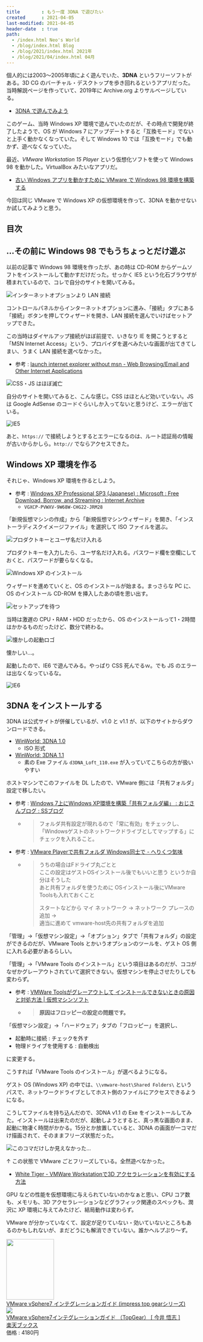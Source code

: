 ```yaml
---
title        : もう一度 3DNA で遊びたい
created      : 2021-04-05
last-modified: 2021-04-05
header-date  : true
path:
  - /index.html Neo's World
  - /blog/index.html Blog
  - /blog/2021/index.html 2021年
  - /blog/2021/04/index.html 04月
---
```


個人的には2003～2005年頃によく遊んでいた、**3DNA** というフリーソフトがある。3D CG のバーチャル・デスクトップを歩き回れるというアプリだった。当時解説ページを作っていて、2019年に Archive.org よりサルベージしている。

- [3DNA で遊んでみよう](/etc/3dna.html)

このゲーム、当時 Windows XP 環境で遊んでいたのだが、その時点で開発が終了したようで、OS が Windows 7 にアップデートすると「互換モード」でないと上手く動かなくなっていた。そして Windows 10 では「互換モード」でも動かず、遊べなくなっていた。

最近、*VMware Workstation 15 Player* という仮想化ソフトを使って Windows 98 を動かした。VirtualBox みたいなアプリだ。

- [古い Windows アプリを動かすために VMware で Windows 98 環境を構築する](/blog/2020/10/21-01.html)

今回は同じ VMware で Windows XP の仮想環境を作って、3DNA を動かせないか試してみようと思う。

## 目次

## …その前に Windows 98 でもうちょっとだけ遊ぶ

以前の記事で Windows 98 環境を作ったが、あの時は CD-ROM からゲームソフトをインストールして動かすだけだった。せっかく IE5 という化石ブラウザが積まれているので、コレで自分のサイトを開いてみる。

![インターネットオプションより LAN 接続](05-01-01.png)

コントロールパネルからインターネットオプションに進み、「接続」タブにある「接続」ボタンを押してウィザードを開き、LAN 接続を選んでいけばセットアップできた。

この当時はダイヤルアップ接続がほぼ前提で、いきなり IE を開こうとすると「MSN Internet Access」という、プロバイダを選べみたいな画面が出てきてしまい、うまく LAN 接続を選べなかった。

- 参考 : [launch internet explorer without msn - Web Browsing/Email and Other Internet Applications](https://www.bleepingcomputer.com/forums/t/306912/launch-internet-explorer-without-msn/)

![CSS・JS はほぼ滅亡](05-01-02.png)

自分のサイトを開いてみると、こんな感じ。CSS はほとんど効いていない。JS は Google AdSense のコードぐらいしか入ってないと思うけど、エラーが出ている。

![IE5](05-01-03.png)

あと、`https://` で接続しようとするとエラーになるのは、ルート認証局の情報が古いからかしら。`http://` でならアクセスできた。

## Windows XP 環境を作る

それじゃ、Windows XP 環境を作るとしよう。

- 参考 : [Windows XP Professional SP3 (Japanese) : Microsoft : Free Download, Borrow, and Streaming : Internet Archive](https://archive.org/details/WinXPProSP3Japanese)
  - `VGXCP-PVWXV-9W68W-CHG22-JRM28`

「新規仮想マシンの作成」から「新規仮想マシンウィザード」を開き、「インストーラディスクイメージファイル」を選択して ISO ファイルを選ぶ。

![プロダクトキーとユーザ名だけ入れる](05-01-04.png)

プロダクトキーを入力したら、ユーザ名だけ入れる。パスワード欄を空欄にしておくと、パスワードが要らなくなる。

![Windows XP のインストール](05-01-05.png)

ウィザードを進めていくと、OS のインストールが始まる。まっさらな PC に、OS のインストール CD-ROM を挿入したあの頃を思い出す。

![セットアップを待つ](05-01-06.png)

当時は激遅の CPU・RAM・HDD だったから、OS のインストールって1・2時間はかかるものだったけど、数分で終わる。

![懐かしの起動ロゴ](05-01-07.png)

懐かしい…。

起動したので、IE6 で遊んでみる。やっぱり CSS 死んでるｗ。でも JS のエラーは出なくなっているな。

![IE6](05-01-08.png)

## 3DNA をインストールする

3DNA は公式サイトが併催しているが、v1.0 と v1.1 が、以下のサイトからダウンロードできる。

- [WinWorld: 3DNA 1.0](https://winworldpc.com/product/3dna/10)
  - ISO 形式
- [WinWorld: 3DNA 1.1](https://winworldpc.com/product/3dna/11)
  - 素の Exe ファイル `d3DNA_Loft_110.exe` が入っていてこちらの方が扱いやすい

ホストマシンでこのファイルを DL したので、VMware 側には「共有フォルダ」設定で移したい。

- 参考 : [Windows 7上にWindows XP環境を構築「共有フォルダ編」 : おじさんブログ : SSブログ](https://kazunori-ohmori.blog.ss-blog.jp/2013-11-19)
  - > フォルダ共有設定が現れるので「常に有効」をチェックし、「Windowsゲストのネットワークドライブとしてマップする」にチェックを入れること。
- 参考 : [VMware Playerで共有フォルダ Windows同士で - へりくつ気味](https://jiroz.blog.fc2.com/blog-entry-739.html)
  - > うちの場合はFドライブ丸ごとと  
    > ここの設定はゲストOSインストール後でもいいと思う というか自分はそうした  
    > あと共有フォルダを使うために OSインストール後にVMware Toolsも入れておくこと
    > 
    > スタートなどから マイ ネットワーク → ネットワーク プレースの追加 →  
    > 適当に進めて vmware-host先の共有フォルダを追加

「管理」→「仮想マシン設定」→「オプション」タブで「共有フォルダ」の設定ができるのだが、VMware Tools とかいうオプションのツールを、ゲスト OS 側に入れる必要があるらしい。

「管理」→「VMware Tools のインストール」という項目はあるのだが、ココがなぜかグレーアウトされていて選択できない。仮想マシンを停止させたりしても変わらず。

- 参考 : [VMWare Toolsがグレーアウトして インストールできないときの原因と対処方法 | 仮想マシンソフト](https://aresei-note.com/2137)
  - > **原因はフロッピーの設定の問題です。**

「仮想マシン設定」→「ハードウェア」タブの「フロッピー」を選択し、

- 起動時に接続 : チェックを外す
- 物理ドライブを使用する : 自動検出

に変更する。

こうすれば「VMware Tools のインストール」が選べるようになる。

ゲスト OS (Windows XP) の中では、`\\vmware-host\Shared Folders\` というパスで、ネットワークドライブとしてホスト側のファイルにアクセスできるようになる。

こうしてファイルを持ち込んだので、3DNA v1.1 の Exe をインストールしてみた。インストールは出来たのだが、起動しようとすると、真っ黒な画面のまま、起動に物凄く時間がかかる。15分とか放置していると、3DNA の画面が一コマだけ描画されて、そのままフリーズ状態だった。

![このコマだけしか見えなかった…](05-01-09.jpg)

↑ この状態で VMware ごとフリーズしている。全然遊べなかった。

- [White Tiger - VMWare Workstationで3D アクセラレーションを有効にする方法](http://www7b.biglobe.ne.jp/~whitetiger/win/vm001.html)

GPU などの性能を仮想環境に与えられていないのかなぁと思い、CPU コア数も、メモリも、3D アクセラレーションなどグラフィック関連のスペックも、潤沢に XP 環境に与えてみたけど、結局動作は変わらず。

VMware が分かっていなくて、設定が足りていない・効いていないところもあるのかもしれないが、まだどうにも解消できていない。誰かヘルプぷり～ず。

<div class="ad-amazon">
  <div class="ad-amazon-image">
    <a href="https://www.amazon.co.jp/dp/429501107X?tag=neos21-22&amp;linkCode=osi&amp;th=1&amp;psc=1">
      <img src="https://m.media-amazon.com/images/I/51DF6CD5P2L._SL160_.jpg" width="126" height="160">
    </a>
  </div>
  <div class="ad-amazon-info">
    <div class="ad-amazon-title">
      <a href="https://www.amazon.co.jp/dp/429501107X?tag=neos21-22&amp;linkCode=osi&amp;th=1&amp;psc=1">VMware vSphere7 インテグレーションガイド (impress top gearシリーズ)</a>
    </div>
  </div>
</div>

<div class="ad-rakuten">
  <div class="ad-rakuten-image">
    <a href="https://hb.afl.rakuten.co.jp/hgc/g00q0722.waxyc9ff.g00q0722.waxyd017/?pc=https%3A%2F%2Fitem.rakuten.co.jp%2Fbook%2F16613411%2F&amp;m=http%3A%2F%2Fm.rakuten.co.jp%2Fbook%2Fi%2F20261115%2F">
      <img src="https://thumbnail.image.rakuten.co.jp/@0_mall/book/cabinet/1071/9784295011071.jpg?_ex=128x128">
    </a>
  </div>
  <div class="ad-rakuten-info">
    <div class="ad-rakuten-title">
      <a href="https://hb.afl.rakuten.co.jp/hgc/g00q0722.waxyc9ff.g00q0722.waxyd017/?pc=https%3A%2F%2Fitem.rakuten.co.jp%2Fbook%2F16613411%2F&amp;m=http%3A%2F%2Fm.rakuten.co.jp%2Fbook%2Fi%2F20261115%2F">VMware vSphere7インテグレーションガイド （TopGear） [ 今井 悟志 ]</a>
    </div>
    <div class="ad-rakuten-shop">
      <a href="https://hb.afl.rakuten.co.jp/hgc/g00q0722.waxyc9ff.g00q0722.waxyd017/?pc=https%3A%2F%2Fwww.rakuten.co.jp%2Fbook%2F&amp;m=http%3A%2F%2Fm.rakuten.co.jp%2Fbook%2F">楽天ブックス</a>
    </div>
    <div class="ad-rakuten-price">価格 : 4180円</div>
  </div>
</div>
